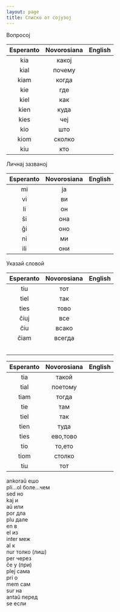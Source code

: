 ```yaml
---
layout: page
title: Списко от сојузој
---
```


Вопросој

| Esperanto | Novorosiana | English  |
|:----------:|:----------:|:-----------:|
| kia        |   какој       |         |
| kial        |   почему       |         |
| kiam        |   когда       |         |
| kie       |    где      |         |
| kiel        |  как        |         |
|  kien       |  куда        |         |
|  kies       |  чеј        |         |
| kio        |   што       |         |
| kiom        |  сколко        |         |
| kiu        |   кто       |         |


Личнај зазваној

| Esperanto | Novorosiana | English  |
|:----------:|:----------:|:-----------:|
|  mi       |     ја     |         |
|  vi       |     ви     |         |
|   li      |     он     |         |
|   ŝi      |     она     |         |
|   ĝi      |     оно     |         |
|   ni      |     ми     |         |
|   ili      |    они      |         |


Указай словой

| Esperanto | Novorosiana | English  |
|:----------:|:----------:|:-----------:|
|   tiu      |    тот      |         |
|   tiel      |    так      |         |
|   ties      |    тово      |         |
|   ĉiuj      |    все      |         |
|   ĉiu     |      всако    |         |
|   ĉiam      |    всегда      |         |
|         |          |         |
|         |          |         |
|         |          |         |
|         |          |         |
|         |          |         |



| Esperanto | Novorosiana | English  |
|:----------:|:----------:|:-----------:|
|   tia      |     такой     |         |
|   tial      |    поетому      |         |
|   tiam      |    тогда      |         |
|   tie      |     там     |         |
|   tiel      |    так      |         |
|    tien     |    туда      |         |
|    ties     | ево,тово |         |
|    tio     |    то,ето      |         |
|    tiom     |   столко       |         |
|    tiu     |    тот      |         |





ankoraŭ ешо\
pli...ol боле...чем\
sed но\
kaj и\
aŭ или\
por дла\
plu дале\
en в\
el из\
inter меж\
al к\
nur толко (лиш)\
per через\
ĉe у (при)\
plej сама\
pri о\
mem сам\
sur на\
antaŭ перед\
se если

